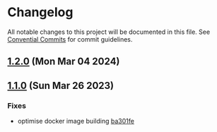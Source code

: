 # Changelog

All notable changes to this project will be documented in this file. See [Convential Commits](https://www.conventionalcommits.org/en/v1.0.0/#specification) for commit guidelines.

## [1.2.0](https://github.com/julusian/grafana-npm-versions/compare/v1.1.0...v1.2.0) (Mon Mar 04 2024)

## [1.1.0](https://github.com/julusian/grafana-npm-versions/compare/v1.0.0...v1.1.0) (Sun Mar 26 2023)

### Fixes

- optimise docker image building [ba301fe](https://github.com/julusian/grafana-npm-versions/commit/ba301fe416e6836a6866f0870166b49cffa0bc81)
